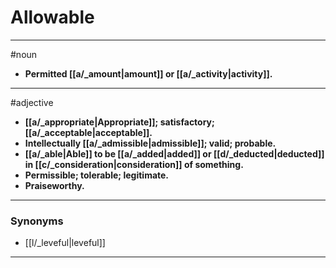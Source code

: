 # Allowable
---
#noun
- **Permitted [[a/_amount|amount]] or [[a/_activity|activity]].**
---
#adjective
- **[[a/_appropriate|Appropriate]]; satisfactory; [[a/_acceptable|acceptable]].**
- **Intellectually [[a/_admissible|admissible]]; valid; probable.**
- **[[a/_able|Able]] to be [[a/_added|added]] or [[d/_deducted|deducted]] in [[c/_consideration|consideration]] of something.**
- **Permissible; tolerable; legitimate.**
- **Praiseworthy.**
---
### Synonyms
- [[l/_leveful|leveful]]
---
